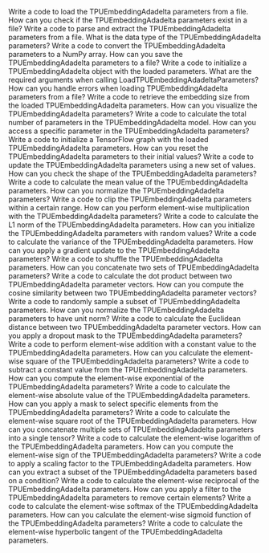 Write a code to load the TPUEmbeddingAdadelta parameters from a file.
How can you check if the TPUEmbeddingAdadelta parameters exist in a file?
Write a code to parse and extract the TPUEmbeddingAdadelta parameters from a file.
What is the data type of the TPUEmbeddingAdadelta parameters?
Write a code to convert the TPUEmbeddingAdadelta parameters to a NumPy array.
How can you save the TPUEmbeddingAdadelta parameters to a file?
Write a code to initialize a TPUEmbeddingAdadelta object with the loaded parameters.
What are the required arguments when calling LoadTPUEmbeddingAdadeltaParameters?
How can you handle errors when loading TPUEmbeddingAdadelta parameters from a file?
Write a code to retrieve the embedding size from the loaded TPUEmbeddingAdadelta parameters.
How can you visualize the TPUEmbeddingAdadelta parameters?
Write a code to calculate the total number of parameters in the TPUEmbeddingAdadelta model.
How can you access a specific parameter in the TPUEmbeddingAdadelta parameters?
Write a code to initialize a TensorFlow graph with the loaded TPUEmbeddingAdadelta parameters.
How can you reset the TPUEmbeddingAdadelta parameters to their initial values?
Write a code to update the TPUEmbeddingAdadelta parameters using a new set of values.
How can you check the shape of the TPUEmbeddingAdadelta parameters?
Write a code to calculate the mean value of the TPUEmbeddingAdadelta parameters.
How can you normalize the TPUEmbeddingAdadelta parameters?
Write a code to clip the TPUEmbeddingAdadelta parameters within a certain range.
How can you perform element-wise multiplication with the TPUEmbeddingAdadelta parameters?
Write a code to calculate the L1 norm of the TPUEmbeddingAdadelta parameters.
How can you initialize the TPUEmbeddingAdadelta parameters with random values?
Write a code to calculate the variance of the TPUEmbeddingAdadelta parameters.
How can you apply a gradient update to the TPUEmbeddingAdadelta parameters?
Write a code to shuffle the TPUEmbeddingAdadelta parameters.
How can you concatenate two sets of TPUEmbeddingAdadelta parameters?
Write a code to calculate the dot product between two TPUEmbeddingAdadelta parameter vectors.
How can you compute the cosine similarity between two TPUEmbeddingAdadelta parameter vectors?
Write a code to randomly sample a subset of TPUEmbeddingAdadelta parameters.
How can you normalize the TPUEmbeddingAdadelta parameters to have unit norm?
Write a code to calculate the Euclidean distance between two TPUEmbeddingAdadelta parameter vectors.
How can you apply a dropout mask to the TPUEmbeddingAdadelta parameters?
Write a code to perform element-wise addition with a constant value to the TPUEmbeddingAdadelta parameters.
How can you calculate the element-wise square of the TPUEmbeddingAdadelta parameters?
Write a code to subtract a constant value from the TPUEmbeddingAdadelta parameters.
How can you compute the element-wise exponential of the TPUEmbeddingAdadelta parameters?
Write a code to calculate the element-wise absolute value of the TPUEmbeddingAdadelta parameters.
How can you apply a mask to select specific elements from the TPUEmbeddingAdadelta parameters?
Write a code to calculate the element-wise square root of the TPUEmbeddingAdadelta parameters.
How can you concatenate multiple sets of TPUEmbeddingAdadelta parameters into a single tensor?
Write a code to calculate the element-wise logarithm of the TPUEmbeddingAdadelta parameters.
How can you compute the element-wise sign of the TPUEmbeddingAdadelta parameters?
Write a code to apply a scaling factor to the TPUEmbeddingAdadelta parameters.
How can you extract a subset of the TPUEmbeddingAdadelta parameters based on a condition?
Write a code to calculate the element-wise reciprocal of the TPUEmbeddingAdadelta parameters.
How can you apply a filter to the TPUEmbeddingAdadelta parameters to remove certain elements?
Write a code to calculate the element-wise softmax of the TPUEmbeddingAdadelta parameters.
How can you calculate the element-wise sigmoid function of the TPUEmbeddingAdadelta parameters?
Write a code to calculate the element-wise hyperbolic tangent of the TPUEmbeddingAdadelta parameters.